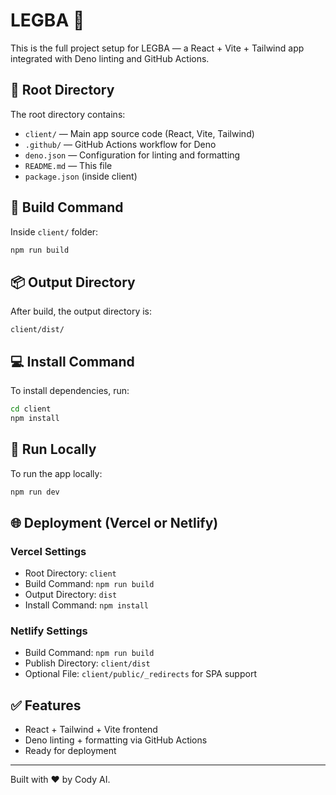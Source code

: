 # LEGBA 🔮

This is the full project setup for LEGBA — a React + Vite + Tailwind app integrated with Deno linting and GitHub Actions.

## 📁 Root Directory
The root directory contains:
- `client/` — Main app source code (React, Vite, Tailwind)
- `.github/` — GitHub Actions workflow for Deno
- `deno.json` — Configuration for linting and formatting
- `README.md` — This file
- `package.json` (inside client)

## 🔨 Build Command
Inside `client/` folder:
```bash
npm run build
```

## 📦 Output Directory
After build, the output directory is:
```
client/dist/
```

## 💻 Install Command
To install dependencies, run:
```bash
cd client
npm install
```

## 🚀 Run Locally
To run the app locally:
```bash
npm run dev
```

## 🌐 Deployment (Vercel or Netlify)

### Vercel Settings
- Root Directory: `client`
- Build Command: `npm run build`
- Output Directory: `dist`
- Install Command: `npm install`

### Netlify Settings
- Build Command: `npm run build`
- Publish Directory: `client/dist`
- Optional File: `client/public/_redirects` for SPA support

## ✅ Features
- React + Tailwind + Vite frontend
- Deno linting + formatting via GitHub Actions
- Ready for deployment

---
Built with ❤️ by Cody AI.
